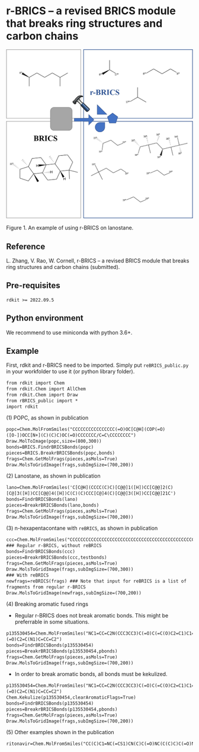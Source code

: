 # r-BRICS – a revised BRICS module that breaks ring structures and carbon chains
![toc](https://github.com/BiomedSciAI/r-BRICS/blob/main/toc.jpg)

Figure 1. An example of using r-BRICS on lanostane.

## Reference
L. Zhang, V. Rao, W. Cornell, r-BRICS – a revised BRICS module that breaks ring structures and carbon chains (submitted).

## Pre-requisites
```
rdkit >= 2022.09.5
```

## Python environment
We recommend to use miniconda with python 3.6+.

## Example
First, rdkit and r-BRICS need to be imported. Simply put ```reBRICS_public.py``` in your workfolder to use it (or python library folder).
```
from rdkit import Chem
from rdkit.Chem import AllChem
from rdkit.Chem import Draw
from rBRICS_public import *
import rdkit
```
(1) POPC, as shown in publication
```
popc=Chem.MolFromSmiles("CCCCCCCCCCCCCCCC(=O)OC[C@H](COP(=O)([O-])OCC[N+](C)(C)C)OC(=O)CCCCCCC/C=C\CCCCCCCC")
Draw.MolToImage(popc,size=(800,300))
bonds=BRICS.FindrBRICSBonds(popc)
pieces=BRICS.BreakrBRICSBonds(popc,bonds)
frags=Chem.GetMolFrags(pieces,asMols=True)
Draw.MolsToGridImage(frags,subImgSize=(700,200))
```
(2) Lanostane, as shown in publication
```
lano=Chem.MolFromSmiles('C[C@H](CCCC(C)C)[C@@]1([H])CC[C@@]2(C)[C@]3([H])CC[C@@]4([H])C(C)(C)CCC[C@]4(C)[C@@]3([H])CC[C@@]21C')
bonds=FindrBRICSBonds(lano)
pieces=BreakrBRICSBonds(lano,bonds)
frags=Chem.GetMolFrags(pieces,asMols=True)
Draw.MolsToGridImage(frags,subImgSize=(700,200))
```
(3) n-hexapentacontane with ```reBRICS```, as shown in publication
```
ccc=Chem.MolFromSmiles("CCCCCCCCCCCCCCCCCCCCCCCCCCCCCCCCCCCCCCCCCCCCCCCCCCCCCCCC")
### Regular r-BRICS, without reBRICS
bonds=FindrBRICSBonds(ccc)
pieces=BreakrBRICSBonds(ccc,testbonds)
frags=Chem.GetMolFrags(pieces,asMols=True)
Draw.MolsToGridImage(frags,subImgSize=(700,300))
### With reBRICS
newfrags=reBRICS(frags) ### Note that input for reBRICS is a list of fragments from regular r-BRICS
Draw.MolsToGridImage(newfrags,subImgSize=(700,200))
```
(4) Breaking aromatic fused rings
* Regular r-BRICS does not break aromatic bonds. This might be preferrable in some situations.
```
p135530454=Chem.MolFromSmiles("NC1=CC=C2N(CCC3CC3)C(=O)C(=C(O)C2=C1)C1=NS(=O)(=O)C2=C(N1)C=CC=C2")
bonds=FindrBRICSBonds(p135530454)
pieces=BreakrBRICSBonds(p135530454,pbonds)
frags=Chem.GetMolFrags(pieces,asMols=True)
Draw.MolsToGridImage(frags,subImgSize=(700,200))
```
* In order to break aromatic bonds, all bonds must be kekulized.
```
p135530454=Chem.MolFromSmiles("NC1=CC=C2N(CCC3CC3)C(=O)C(=C(O)C2=C1)C1=NS(=O)(=O)C2=C(N1)C=CC=C2")
Chem.Kekulize(p135530454,clearAromaticFlags=True)
bonds=FindrBRICSBonds(p135530454)
pieces=BreakrBRICSBonds(p135530454,pbonds)
frags=Chem.GetMolFrags(pieces,asMols=True)
Draw.MolsToGridImage(frags,subImgSize=(700,200))
```
(5) Other examples shown in the publication
```
ritonavir=Chem.MolFromSmiles("CC(C)C1=NC(=CS1)CN(C)C(=O)NC(C(C)C)C(=O)NC(CC2=CC=CC=C2)CC(C(CC3=CC=CC=C3)NC(=O)OCC4=CN=CS4)O")
```
